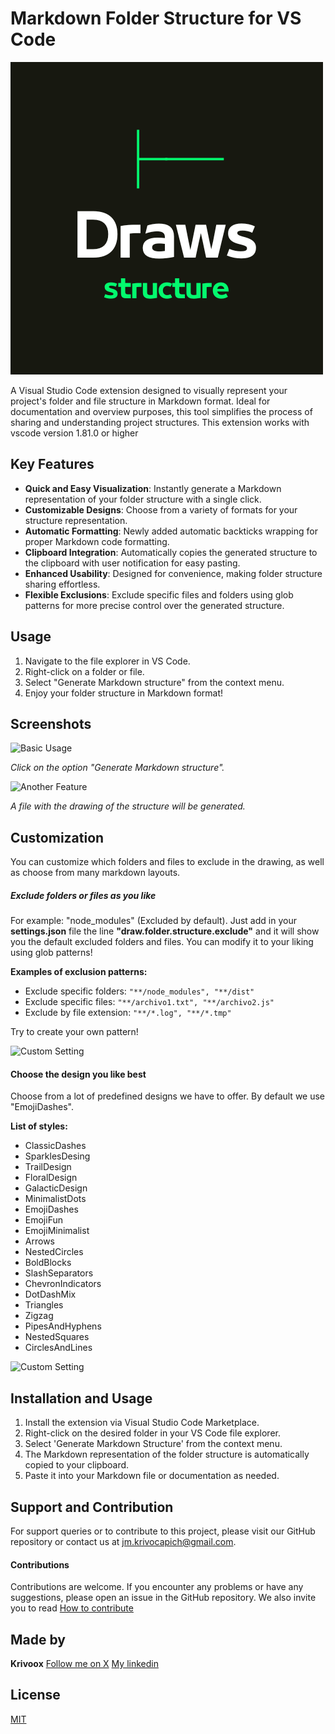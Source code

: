 # Markdown Folder Structure for VS Code

![Extension Banner or Logo](https://github.com/krivoox/draw-folder-structure/raw/HEAD/src/assets/drawstructurelogo.png)

A Visual Studio Code extension designed to visually represent your project's folder and file structure in Markdown format. Ideal for documentation and overview purposes, this tool simplifies the process of sharing and understanding project structures.
This extension works with vscode version 1.81.0 or higher

## Key Features

- **Quick and Easy Visualization**: Instantly generate a Markdown representation of your folder structure with a single click.
- **Customizable Designs**: Choose from a variety of formats for your structure representation.
- **Automatic Formatting**: Newly added automatic backticks wrapping for proper Markdown code formatting.
- **Clipboard Integration**: Automatically copies the generated structure to the clipboard with user notification for easy pasting.
- **Enhanced Usability**: Designed for convenience, making folder structure sharing effortless.
- **Flexible Exclusions**: Exclude specific files and folders using glob patterns for more precise control over the generated structure.

## Usage

1. Navigate to the file explorer in VS Code.
2. Right-click on a folder or file.
3. Select "Generate Markdown structure" from the context menu.
4. Enjoy your folder structure in Markdown format!

## Screenshots

![Basic Usage](https://github.com/krivoox/draw-folder-structure/raw/HEAD/src/assets/screen01.png)

_Click on the option "Generate Markdown structure"._

![Another Feature](https://github.com/krivoox/draw-folder-structure/raw/HEAD/src/assets/screen02.png)

_A file with the drawing of the structure will be generated._

## Customization

You can customize which folders and files to exclude in the drawing, as well as choose from many markdown layouts.

##### Exclude folders or files as you like

For example: "node_modules" (Excluded by default).
Just add in your **settings.json** file the line **"draw.folder.structure.exclude"** and it will show you the default excluded folders and files.
You can modify it to your liking using glob patterns!

**Examples of exclusion patterns:**

- Exclude specific folders: `"**/node_modules", "**/dist"`
- Exclude specific files: `"**/archivo1.txt", "**/archivo2.js"`
- Exclude by file extension: `"**/*.log", "**/*.tmp"`

Try to create your own pattern!

![Custom Setting](https://github.com/krivoox/draw-folder-structure/raw/HEAD/src/assets/screen03.png)

#### Choose the design you like best

Choose from a lot of predefined designs we have to offer. By default we use "EmojiDashes".

**List of styles:**

- ClassicDashes
- SparklesDesing
- TrailDesign
- FloralDesign
- GalacticDesign
- MinimalistDots
- EmojiDashes
- EmojiFun
- EmojiMinimalist
- Arrows
- NestedCircles
- BoldBlocks
- SlashSeparators
- ChevronIndicators
- DotDashMix
- Triangles
- Zigzag
- PipesAndHyphens
- NestedSquares
- CirclesAndLines

![Custom Setting](https://github.com/krivoox/draw-folder-structure/raw/HEAD/src/assets/cap-style-screen.gif)

## Installation and Usage

1. Install the extension via Visual Studio Code Marketplace.
2. Right-click on the desired folder in your VS Code file explorer.
3. Select 'Generate Markdown Structure' from the context menu.
4. The Markdown representation of the folder structure is automatically copied to your clipboard.
5. Paste it into your Markdown file or documentation as needed.

## Support and Contribution

For support queries or to contribute to this project, please visit our GitHub repository or contact us at [jm.krivocapich@gmail.com](https://github.com/krivoox/draw-folder-structure/blob/HEAD/'').

#### Contributions

Contributions are welcome. If you encounter any problems or have any suggestions, please open an issue in the GitHub repository. We also invite you to read [How to contribute](https://github.com/krivoox/draw-folder-structure/blob/HEAD/CONTRIBUTING.md)

## Made by

**Krivoox**
[Follow me on X](https://twitter.com/jkrivoox)
[My linkedin](https://www.linkedin.com/in/juan-manuel-krivocapich/)

## License

[MIT](https://github.com/krivoox/draw-folder-structure/blob/HEAD/LICENSE.md)
